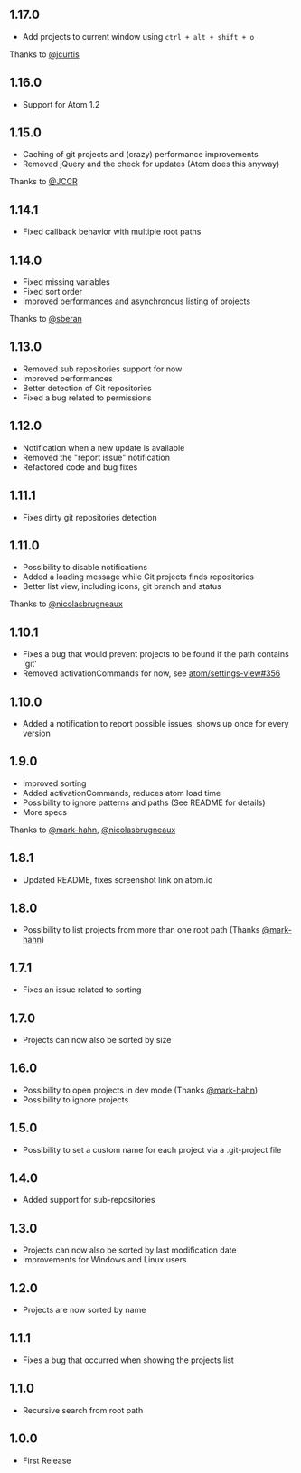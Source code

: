 ## 1.17.0
* Add projects to current window using `ctrl + alt + shift + o`

Thanks to [@jcurtis](https://github.com/jcurtis)

## 1.16.0
* Support for Atom 1.2

## 1.15.0
* Caching of git projects and (crazy) performance improvements
* Removed jQuery and the check for updates (Atom does this anyway)

Thanks to [@JCCR](https://github.com/JCCR)

## 1.14.1
* Fixed callback behavior with multiple root paths

## 1.14.0
* Fixed missing variables
* Fixed sort order
* Improved performances and asynchronous listing of projects

Thanks to [@sberan](https://github.com/sberan)

## 1.13.0
* Removed sub repositories support for now
* Improved performances
* Better detection of Git repositories
* Fixed a bug related to permissions

## 1.12.0
* Notification when a new update is available
* Removed the "report issue" notification
* Refactored code and bug fixes

## 1.11.1
* Fixes dirty git repositories detection

## 1.11.0
* Possibility to disable notifications
* Added a loading message while Git projects finds repositories
* Better list view, including icons, git branch and status

Thanks to [@nicolasbrugneaux](https://github.com/nicolasbrugneaux)

## 1.10.1
* Fixes a bug that would prevent projects to be found if the path contains 'git'
* Removed activationCommands for now, see [atom/settings-view#356](https://github.com/atom/settings-view/issues/356)

## 1.10.0
* Added a notification to report possible issues, shows up once for every version

## 1.9.0
* Improved sorting
* Added activationCommands, reduces atom load time
* Possibility to ignore patterns and paths (See README for details)
* More specs

Thanks to [@mark-hahn](https://github.com/mark-hahn), [@nicolasbrugneaux](https://github.com/nicolasbrugneaux)

## 1.8.1
* Updated README, fixes screenshot link on atom.io

## 1.8.0
* Possibility to list projects from more than one root path (Thanks [@mark-hahn](https://github.com/mark-hahn))

## 1.7.1
* Fixes an issue related to sorting

## 1.7.0
* Projects can now also be sorted by size

## 1.6.0
* Possibility to open projects in dev mode (Thanks [@mark-hahn](https://github.com/mark-hahn))
* Possibility to ignore projects

## 1.5.0
* Possibility to set a custom name for each project via a .git-project file

## 1.4.0
* Added support for sub-repositories

## 1.3.0
* Projects can now also be sorted by last modification date
* Improvements for Windows and Linux users

## 1.2.0
* Projects are now sorted by name

## 1.1.1
* Fixes a bug that occurred when showing the projects list

## 1.1.0
* Recursive search from root path

## 1.0.0
* First Release
